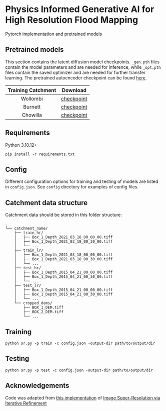 # Physics Informed Generative AI for High Resolution Flood Mapping
Pytorch implementation and pretrained models

## Pretrained models
This section contains the latent diffusion model checkpoints. `_gen.pth` files contain the model parameters and are needed for inference, while `_opt.pth` files contain the saved optimizer and are needed for further transfer learning. The pretrained autoencoder checkpoint can be found [here](https://drive.google.com/drive/folders/1OurEy9H589z9jXHj-cXtZ1pfyUcCQlIJ?usp=sharing).

| Training Catchment | Download |
| :----------------: | :------: |
| Wollombi           | [checkpoint](https://drive.google.com/drive/folders/1lu39Zfs-wA01czTXvnoOOI5LSeClRZk2?usp=sharing) |
| Burnett            | [checkpoint](https://drive.google.com/drive/folders/1mp4n1uPkRVhe27OpUUnkoE726Wx2agYL?usp=sharing) |
| Chowilla           | [checkpoint](https://drive.google.com/drive/folders/1m5hnVxXkf6R8kkpJbeKljij_TqobRqSf?usp=sharing) |



## Requirements
Python 3.10.12+
```
pip install -r requirements.txt
```

## Config
Different configuration options for training and testing of models are listed in `config.json`. See `config` directory for examples of config files.

## Catchment data structure
Catchment data should be stored in this folder structure:
```
.
└── catchment_name/
    ├── train_hr/
    │   ├── Box_1_Depth_2021_03_18_00_00_00.tiff
    │   ├── Box_1_Depth_2021_03_18_00_30_00.tiff
    │   └── ...
    ├── train_lr/
    │   ├── Box_1_Depth_2021_03_18_00_00_00.tiff
    │   ├── Box_1_Depth_2021_03_18_00_30_00.tiff
    │   └── ...
    ├── test_hr/
    │   ├── Box_1_Depth_2015_04_21_00_00_00.tiff
    │   ├── Box_1_Depth_2015_04_21_00_30_00.tiff
    │   └── ...
    ├── test_lr/
    │   ├── Box_1_Depth_2015_04_21_00_00_00.tiff
    │   ├── Box_1_Depth_2015_04_21_00_30_00.tiff
    │   └── ...
    └── cropped_dems/
        ├── BOX_1_DEM.tiff
        ├── BOX_2_DEM.tiff
        └── ...
```

## Training
```
python sr.py -p train -c config.json -output-dir path/to/output/dir
```

## Testing
```
python sr.py -p test -c config.json -output-dir path/to/output/dir
```

## Acknowledgements

Code was adapted from [this implementation](https://github.com/Janspiry/Image-Super-Resolution-via-Iterative-Refinement/tree/master) of [Image Super-Resolution via Iterative Refinement](https://arxiv.org/pdf/2104.07636)